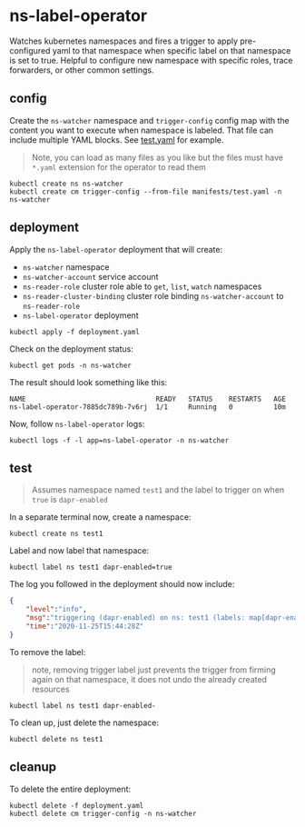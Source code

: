 # ns-label-operator

Watches kubernetes namespaces and fires a trigger to apply pre-configured yaml to that namespace when specific label on that namespace is set to true. Helpful to configure new namespace with specific roles, trace forwarders, or other common settings.

## config 

Create the `ns-watcher` namespace and `trigger-config` config map with the content you want to execute when namespace is labeled. That file can include multiple YAML blocks. See [test.yaml](manifests/test.yaml) for example.

> Note, you can load as many files as you like but the files must have `*.yaml` extension for the operator to read them

```shell
kubectl create ns ns-watcher
kubectl create cm trigger-config --from-file manifests/test.yaml -n ns-watcher
```

## deployment 

Apply the `ns-label-operator` deployment that will create:

* `ns-watcher` namespace 
* `ns-watcher-account` service account 
* `ns-reader-role` cluster role able to `get`, `list`, `watch` namespaces
* `ns-reader-cluster-binding` cluster role binding `ns-watcher-account` to `ns-reader-role` 
* `ns-label-operator` deployment 

```shell
kubectl apply -f deployment.yaml
```

Check on the deployment status:

```shell
kubectl get pods -n ns-watcher
```

The result should look something like this: 

```shell
NAME                                READY   STATUS    RESTARTS   AGE
ns-label-operator-7885dc789b-7v6rj  1/1     Running   0          10m
```

Now, follow `ns-label-operator` logs: 

```shell
kubectl logs -f -l app=ns-label-operator -n ns-watcher
```


## test

> Assumes namespace named `test1` and the label to trigger on when `true` is `dapr-enabled`

In a separate terminal now, create a namespace:

```shell
kubectl create ns test1
```

Label and now label that namespace:

```shell
kubectl label ns test1 dapr-enabled=true
```

The log you followed in the deployment should now include:

```json
{
    "level":"info",
    "msg":"triggering (dapr-enabled) on ns: test1 (labels: map[dapr-enabled:true])",
    "time":"2020-11-25T15:44:28Z"
}
```

To remove the label:

> note, removing trigger label just prevents the trigger from firming again on that namespace, it does not undo the already created resources

```shell
kubectl label ns test1 dapr-enabled-
```

To clean up, just delete the namespace:

```shell
kubectl delete ns test1
```


## cleanup 

To delete the entire deployment:

```shell
kubectl delete -f deployment.yaml
kubectl delete cm trigger-config -n ns-watcher
```

